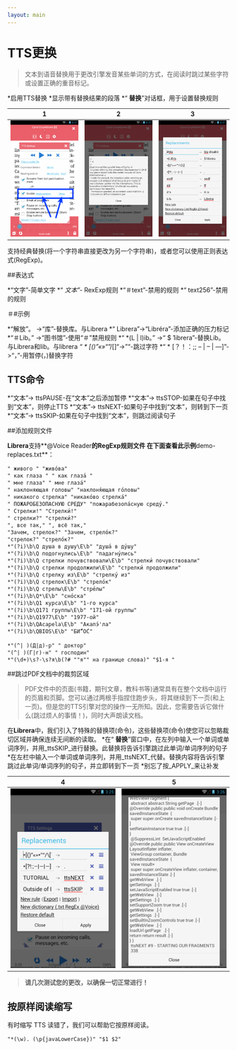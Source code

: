 ```yaml
---
layout: main
---
```


# TTS更换

>文本到语音替换用于更改引擎发音某些单词的方式，在阅读时跳过某些字符或设置正确的重音标记。

*启用TTS替换
*显示带有替换结果的段落
*“ **替换**”对话框，用于设置替换规则

|1|2|3|
|-|-|-|
|![](1.png)|![](2.png)|![](3.png)|

支持经典替换(将一个字符串直接更改为另一个字符串)，或者您可以使用正则表达式(RegExp)。

##表达式

*“文字”-简单文字
*“ *文本”-* RexExp规则
*“＃text”-禁用的规则
*“ text256”-禁用的规则

＃#示例

*“解放”。 -&gt;“库”-替换库。与Librera
*“ Librera”-&gt;“Libréra”-添加正确的压力标记
*“＃Lib。” -&gt;“图书馆”-使用“＃”禁用规则
*“ *(L | l)ib。” -&gt;“ $ 1ibrera”-替换Lib。与Librera和lib。与librera
*“ * [()”«»*“”/[]“-&gt;”“-跳过字符
*“ * [？！：;; – | – | ―]”-&gt;“，”-用暂停(，)替换字符

## TTS命令

*“文本”-&gt; ttsPAUSE-在“文本”之后添加暂停
*“文本”-&gt; ttsSTOP-如果在句子中找到“文本”，则停止TTS
*“文本”-&gt; ttsNEXT-如果句子中找到“文本”，则转到下一页
*“文本”-&gt; ttsSKIP-如果在句子中找到“文本”，则跳过阅读句子

##添加规则文件

**Librera**支持**@Voice Reader**的RegExp规则文件
在下面查看此示例**demo-replaces.txt**：

```
" живого " "живо́ва"
" как глаза " " как глаза́ "
" мне глаза" " мне глаза́"
" наклоняющая головы" "наклоня́ющая го́ловы"
" никакого стрелка" "никако́во стрелка́"
" ПОЖАРОБЕЗОПАСНУЮ СРЕДУ" "пожарабезопа́сную среду́."
" Стрелки!" "Стрелки́!"
" стрелки?" "стрелки́?"
", все так," ", всё так,"
"Зачем, стрелок?" "Зачем, стрело́к?"
"стрелок?" "стрело́к?"
*"(?i)\b\Q душа в душу\E\b" "душа́ в ду́шу"
*"(?i)\b\Q подогнулись\E\b" "падагну́лись"
*"(?i)\b\Q стрелки почувствовали\E\b" "стрелки́ почувствовали"
*"(?i)\b\Q стрелки продолжили\E\b" "стрелки́ продолжили"
*"(?i)\b\Q стрелку из\E\b" "стрелку́ из"
*"(?i)\b\Q стрелок\E\b" "стрело́к"
*"(?i)\b\Q стрелы\E\b" "стре́лы"
*"(?i)\b\Q*\E\b" "сно́ска"
*"(?i)\b\Q1 курса\E\b" "1-го курса"
*"(?i)\b\Q171 группы\E\b" "171-ой группы"
*"(?i)\b\Q1977\E\b" "1977-ой"
*"(?i)\b\QAcapela\E\b" "Акапэ́'ла"
*"(?i)\b\QBIOS\E\b" "БИ́“О́С"

*"(^| )(Д|д)-р" " доктор"
"(^| )(Г|г)-н" " господин"
*"(\d+)\s?-\s?я\b(?# ""я"" на границе слова)" "$1-я "
```
##跳过PDF文档中的裁剪区域
> PDF文件中的页面(书籍，期刊文章，教科书等)通常具有在整个文档中运行的页眉和页脚。您可以通过两根手指捏住跑步头，将其继续到下一页(和上一页)。但是您的TTS引擎对您的操作一无所知。因此，您需要告诉它做什么(跳过烦人的事情！)，同时大声朗读文档。

在**Librera**中，我们引入了特殊的替换项(命令)，这些替换项(命令)使您可以忽略裁切区域并确保连续无间断的读取。
*在“ **替换**”窗口中，在左列中输入一个单词或单词序列，并用_ttsSKIP_进行替换。此替换将告诉引擎跳过此单词/单词序列的句子
*在左栏中输入一个单词或单词序列，并用_ttsNEXT_代替。替换内容将告诉引擎跳过此单词/单词序列的句子，并立即转到下一页
*别忘了按_APPLY_来让补发

|4|5|
|-|-|
|![](4.png)|![](5.png)|

> **请几次测试您的更改，以确保一切正常进行！**

## 按原样阅读缩写

有时缩写 TTS 读错了，我们可以帮助它按原样阅读。
```
"*(\w). (\p{javaLowerCase})" "$1 $2"
```
